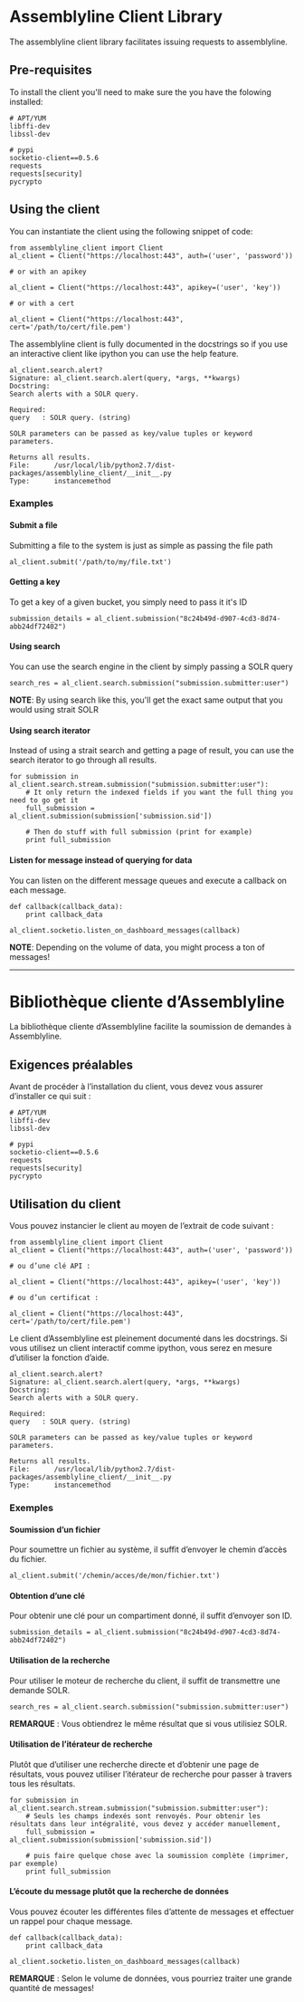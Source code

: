 # Assemblyline Client Library

The assemblyline client library facilitates issuing requests to assemblyline.

## Pre-requisites

To install the client you'll need to make sure the you have the folowing installed:

    # APT/YUM
    libffi-dev
    libssl-dev

    # pypi
    socketio-client==0.5.6
    requests
    requests[security]
    pycrypto

## Using the client

You can instantiate the client using the following snippet of code:

    from assemblyline_client import Client
    al_client = Client("https://localhost:443", auth=('user', 'password'))
    
    # or with an apikey
    
    al_client = Client("https://localhost:443", apikey=('user', 'key'))
    
    # or with a cert 
    
    al_client = Client("https://localhost:443", cert='/path/to/cert/file.pem')

The assemblyline client is fully documented in the docstrings so if you use an interactive client like ipython you can use the help feature.

    al_client.search.alert?
    Signature: al_client.search.alert(query, *args, **kwargs)
    Docstring:
    Search alerts with a SOLR query.

    Required:
    query   : SOLR query. (string)

    SOLR parameters can be passed as key/value tuples or keyword parameters.

    Returns all results.
    File:      /usr/local/lib/python2.7/dist-packages/assemblyline_client/__init__.py
    Type:      instancemethod

### Examples

#### Submit a file

Submitting a file to the system is just as simple as passing the file path

    al_client.submit('/path/to/my/file.txt')

#### Getting a key

To get a key of a given bucket, you simply need to pass it it's ID

    submission_details = al_client.submission("8c24b49d-d907-4cd3-8d74-abb24df72402")

#### Using search

You can use the search engine in the client by simply passing a SOLR query

    search_res = al_client.search.submission("submission.submitter:user")

**NOTE**: By using search like this, you'll get the exact same output that you would using strait SOLR

#### Using search iterator

Instead of using a strait search and getting a page of result, you can use the search iterator to go through all results.

    for submission in al_client.search.stream.submission("submission.submitter:user"):
        # It only return the indexed fields if you want the full thing you need to go get it
        full_submission = al_client.submission(submission['submission.sid'])

        # Then do stuff with full submission (print for example)
        print full_submission

#### Listen for message instead of querying for data

You can listen on the different message queues and execute a callback on each message.

    def callback(callback_data):
        print callback_data

    al_client.socketio.listen_on_dashboard_messages(callback)

**NOTE**: Depending on the volume of data, you might process a ton of messages!

----------------------------------------------------------------------------------------------

# Bibliothèque cliente d’Assemblyline

La bibliothèque cliente d’Assemblyline facilite la soumission de demandes à Assemblyline.

## Exigences préalables

Avant de procéder à l’installation du client, vous devez vous assurer d’installer ce qui suit :

    # APT/YUM
    libffi-dev
    libssl-dev

    # pypi
    socketio-client==0.5.6
    requests
    requests[security]
    pycrypto

## Utilisation du client

Vous pouvez instancier le client au moyen de l’extrait de code suivant :

    from assemblyline_client import Client
    al_client = Client("https://localhost:443", auth=('user', 'password'))

    # ou d’une clé API :

    al_client = Client("https://localhost:443", apikey=('user', 'key'))

    # ou d’un certificat :

    al_client = Client("https://localhost:443", cert='/path/to/cert/file.pem')

Le client d’Assemblyline est pleinement documenté dans les docstrings. Si vous utilisez un client interactif comme ipython, vous serez en mesure d’utiliser la fonction d’aide.

    al_client.search.alert?
    Signature: al_client.search.alert(query, *args, **kwargs)
    Docstring:
    Search alerts with a SOLR query.

    Required:
    query   : SOLR query. (string)

    SOLR parameters can be passed as key/value tuples or keyword parameters.

    Returns all results.
    File:      /usr/local/lib/python2.7/dist-packages/assemblyline_client/__init__.py
    Type:      instancemethod

### Exemples

#### Soumission d’un fichier

Pour soumettre un fichier au système, il suffit d’envoyer le chemin d’accès du fichier.

    al_client.submit('/chemin/acces/de/mon/fichier.txt')

#### Obtention d’une clé

Pour obtenir une clé pour un compartiment donné, il suffit d’envoyer son ID.

    submission_details = al_client.submission("8c24b49d-d907-4cd3-8d74-abb24df72402")

#### Utilisation de la recherche

Pour utiliser le moteur de recherche du client, il suffit de transmettre une demande SOLR.

    search_res = al_client.search.submission("submission.submitter:user")

**REMARQUE** : Vous obtiendrez le même résultat que si vous utilisiez SOLR.

#### Utilisation de l’itérateur de recherche

Plutôt que d’utiliser une recherche directe et d’obtenir une page de résultats, vous pouvez utiliser l’itérateur de recherche pour passer à travers tous les résultats.

    for submission in al_client.search.stream.submission("submission.submitter:user"):
        # Seuls les champs indexés sont renvoyés. Pour obtenir les résultats dans leur intégralité, vous devez y accéder manuellement,
        full_submission = al_client.submission(submission['submission.sid'])

        # puis faire quelque chose avec la soumission complète (imprimer, par exemple)
        print full_submission

#### L’écoute du message plutôt que la recherche de données

Vous pouvez écouter les différentes files d’attente de messages et effectuer un rappel pour chaque message.

    def callback(callback_data):
        print callback_data

    al_client.socketio.listen_on_dashboard_messages(callback)

**REMARQUE** : Selon le volume de données, vous pourriez traiter une grande quantité de messages!
